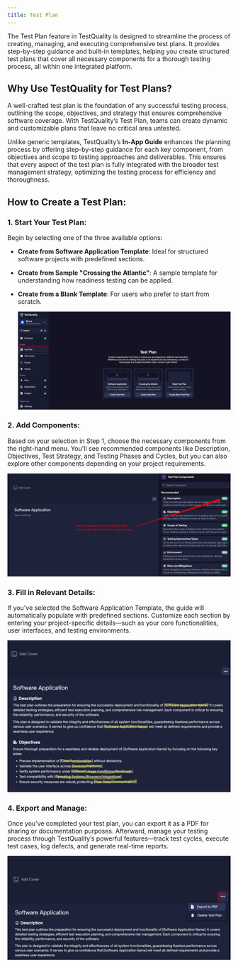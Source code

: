 ```yaml
---
title: Test Plan
---
```


The Test Plan feature in TestQuality is designed to streamline the process of creating, managing, and executing comprehensive test plans. It provides step-by-step guidance and built-in templates, helping you create structured test plans that cover all necessary components for a thorough testing process, all within one integrated platform.

## Why Use TestQuality for Test Plans?

A well-crafted test plan is the foundation of any successful testing process, outlining the scope, objectives, and strategy that ensures comprehensive software coverage. With TestQuality’s Test Plan, teams can create dynamic and customizable plans that leave no critical area untested.

Unlike generic templates, TestQuality’s **In-App Guide** enhances the planning process by offering step-by-step guidance for each key component, from objectives and scope to testing approaches and deliverables. This ensures that every aspect of the test plan is fully integrated with the broader test management strategy, optimizing the testing process for efficiency and thoroughness.

## How to Create a Test Plan:

### 1. Start Your Test Plan:
Begin by selecting one of the three available options:
- **Create from Software Application Template**: Ideal for structured software projects with predefined sections.
- **Create from Sample "Crossing the Atlantic"**: A sample template for understanding how readiness testing can be applied.
- **Create from a Blank Template**: For users who prefer to start from scratch.

   ![img_126.png](img/img_126.png)

### 2. Add Components:
Based on your selection in Step 1, choose the necessary components from the right-hand menu. You'll see recommended components like Description, Objectives, Test Strategy, and Testing Phases and Cycles, but you can also explore other components depending on your project requirements.

   ![img_127.png](img/img_127.png)

### 3. Fill in Relevant Details:
If you've selected the Software Application Template, the guide will automatically populate with predefined sections. Customize each section by entering your project-specific details—such as your core functionalities, user interfaces, and testing environments.

   ![img_128.png](img/img_128.png)

### 4. Export and Manage:
Once you’ve completed your test plan, you can export it as a PDF for sharing or documentation purposes. Afterward, manage your testing process through TestQuality’s powerful features—track test cycles, execute test cases, log defects, and generate real-time reports.

   ![img_129.png](img/img_129.png)
